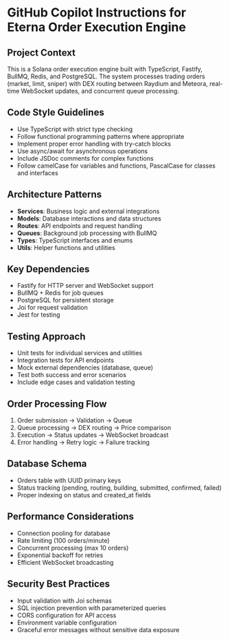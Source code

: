 # GitHub Copilot Instructions for Eterna Order Execution Engine

<!-- Use this file to provide workspace-specific custom instructions to Copilot. For more details, visit https://code.visualstudio.com/docs/copilot/copilot-customization#_use-a-githubcopilotinstructionsmd-file -->

## Project Context

This is a Solana order execution engine built with TypeScript, Fastify, BullMQ, Redis, and PostgreSQL. The system processes trading orders (market, limit, sniper) with DEX routing between Raydium and Meteora, real-time WebSocket updates, and concurrent queue processing.

## Code Style Guidelines

- Use TypeScript with strict type checking
- Follow functional programming patterns where appropriate
- Implement proper error handling with try-catch blocks
- Use async/await for asynchronous operations
- Include JSDoc comments for complex functions
- Follow camelCase for variables and functions, PascalCase for classes and interfaces

## Architecture Patterns

- **Services**: Business logic and external integrations
- **Models**: Database interactions and data structures
- **Routes**: API endpoints and request handling
- **Queues**: Background job processing with BullMQ
- **Types**: TypeScript interfaces and enums
- **Utils**: Helper functions and utilities

## Key Dependencies

- Fastify for HTTP server and WebSocket support
- BullMQ + Redis for job queues
- PostgreSQL for persistent storage
- Joi for request validation
- Jest for testing

## Testing Approach

- Unit tests for individual services and utilities
- Integration tests for API endpoints
- Mock external dependencies (database, queue)
- Test both success and error scenarios
- Include edge cases and validation testing

## Order Processing Flow

1. Order submission → Validation → Queue
2. Queue processing → DEX routing → Price comparison
3. Execution → Status updates → WebSocket broadcast
4. Error handling → Retry logic → Failure tracking

## Database Schema

- Orders table with UUID primary keys
- Status tracking (pending, routing, building, submitted, confirmed, failed)
- Proper indexing on status and created_at fields

## Performance Considerations

- Connection pooling for database
- Rate limiting (100 orders/minute)
- Concurrent processing (max 10 orders)
- Exponential backoff for retries
- Efficient WebSocket broadcasting

## Security Best Practices

- Input validation with Joi schemas
- SQL injection prevention with parameterized queries
- CORS configuration for API access
- Environment variable configuration
- Graceful error messages without sensitive data exposure
